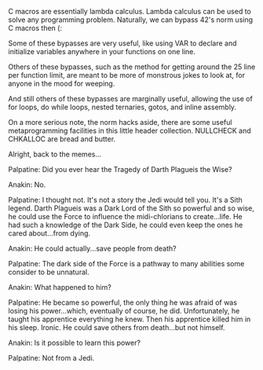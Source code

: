 C macros are essentially lambda calculus. Lambda calculus can be used to solve any programming problem. Naturally, we can bypass 42's norm using C macros then (:

Some of these bypasses are very useful, like using VAR to declare and initialize variables anywhere in your functions on one line.

Others of these bypasses, such as the method for getting around the 25 line per function limit, are meant to be more of monstrous jokes to look at, for anyone in the mood for weeping.

And still others of these bypasses are marginally useful, allowing the use of for loops, do while loops, nested ternaries, gotos, and inline assembly.

On a more serious note, the norm hacks aside, there are some useful metaprogramming facilities in this little header collection. NULLCHECK and CHKALLOC are bread and butter.




Alright, back to the memes...




Palpatine: Did you ever hear the Tragedy of Darth Plagueis the Wise?

Anakin: No.

Palpatine: I thought not. It's not a story the Jedi would tell you. It's a Sith legend. Darth Plagueis was a Dark Lord of the Sith so powerful and so wise, he could use the Force to influence the midi-chlorians to create...life. He had such a knowledge of the Dark Side, he could even keep the ones he cared about...from dying.

Anakin: He could actually...save people from death?

Palpatine: The dark side of the Force is a pathway to many abilities some consider to be unnatural.

Anakin: What happened to him?

Palpatine: He became so powerful, the only thing he was afraid of was losing his power...which, eventually of course, he did. Unfortunately, he taught his apprentice everything he knew. Then his apprentice killed him in his sleep. Ironic. He could save others from death...but not himself.

Anakin: Is it possible to learn this power?

Palpatine: Not from a Jedi.
